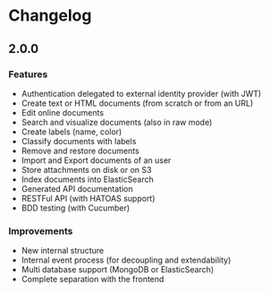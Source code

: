 Changelog
=========

2.0.0
-----

### Features
* Authentication delegated to external identity provider (with JWT)
* Create text or HTML documents (from scratch or from an URL)
* Edit online documents
* Search and visualize documents (also in raw mode)
* Create labels (name, color)
* Classify documents with labels
* Remove and restore documents
* Import and Export documents of an user
* Store attachments on disk or on S3
* Index documents into ElasticSearch
* Generated API documentation
* RESTFul API (with HATOAS support)
* BDD testing (with Cucumber)

### Improvements
* New internal structure
* Internal event process (for decoupling and extendability)
* Multi database support (MongoDB or ElasticSearch)
* Complete separation with the frontend
